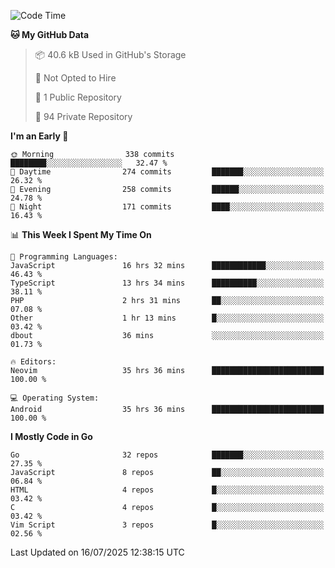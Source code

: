 
<!--START_SECTION:waka-->
![Code Time](http://img.shields.io/badge/Code%20Time-6%2C109%20hrs%2056%20mins-blue)

**🐱 My GitHub Data** 

> 📦 40.6 kB Used in GitHub's Storage 
 > 
> 🚫 Not Opted to Hire
 > 
> 📜 1 Public Repository 
 > 
> 🔑 94 Private Repository 
 > 
**I'm an Early 🐤** 

```text
🌞 Morning                338 commits         ████████░░░░░░░░░░░░░░░░░   32.47 % 
🌆 Daytime                274 commits         ███████░░░░░░░░░░░░░░░░░░   26.32 % 
🌃 Evening                258 commits         ██████░░░░░░░░░░░░░░░░░░░   24.78 % 
🌙 Night                  171 commits         ████░░░░░░░░░░░░░░░░░░░░░   16.43 % 
```


📊 **This Week I Spent My Time On** 

```text
💬 Programming Languages: 
JavaScript               16 hrs 32 mins      ████████████░░░░░░░░░░░░░   46.43 % 
TypeScript               13 hrs 34 mins      ██████████░░░░░░░░░░░░░░░   38.11 % 
PHP                      2 hrs 31 mins       ██░░░░░░░░░░░░░░░░░░░░░░░   07.08 % 
Other                    1 hr 13 mins        █░░░░░░░░░░░░░░░░░░░░░░░░   03.42 % 
dbout                    36 mins             ░░░░░░░░░░░░░░░░░░░░░░░░░   01.73 % 

🔥 Editors: 
Neovim                   35 hrs 36 mins      █████████████████████████   100.00 % 

💻 Operating System: 
Android                  35 hrs 36 mins      █████████████████████████   100.00 % 
```

**I Mostly Code in Go** 

```text
Go                       32 repos            ███████░░░░░░░░░░░░░░░░░░   27.35 % 
JavaScript               8 repos             ██░░░░░░░░░░░░░░░░░░░░░░░   06.84 % 
HTML                     4 repos             █░░░░░░░░░░░░░░░░░░░░░░░░   03.42 % 
C                        4 repos             █░░░░░░░░░░░░░░░░░░░░░░░░   03.42 % 
Vim Script               3 repos             █░░░░░░░░░░░░░░░░░░░░░░░░   02.56 % 
```




 Last Updated on 16/07/2025 12:38:15 UTC
<!--END_SECTION:waka-->
